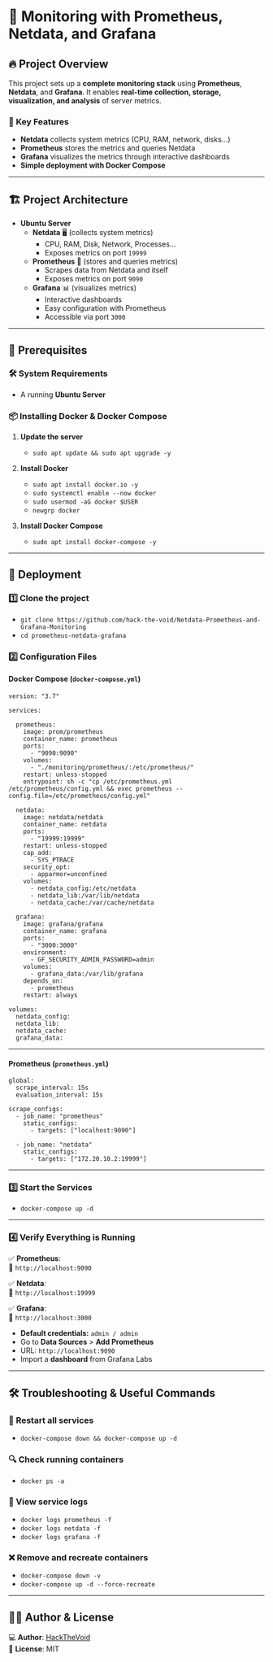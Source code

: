 
# 📌 Monitoring with Prometheus, Netdata, and Grafana  

## 🔥 Project Overview  

This project sets up a **complete monitoring stack** using **Prometheus**, **Netdata**, and **Grafana**. It enables **real-time collection, storage, visualization, and analysis** of server metrics.  

### 🚀 Key Features  

- **Netdata** collects system metrics (CPU, RAM, network, disks...)  
- **Prometheus** stores the metrics and queries Netdata  
- **Grafana** visualizes the metrics through interactive dashboards  
- **Simple deployment with Docker Compose**  

---

## 🏗 Project Architecture  

- **Ubuntu Server**  
  - **Netdata** 🖥 (collects system metrics)  
    - CPU, RAM, Disk, Network, Processes...  
    - Exposes metrics on port `19999`  
  - **Prometheus** 📡 (stores and queries metrics)  
    - Scrapes data from Netdata and itself  
    - Exposes metrics on port `9090`  
  - **Grafana** 📊 (visualizes metrics)  
    - Interactive dashboards  
    - Easy configuration with Prometheus  
    - Accessible via port `3000`  

---

## 📜 Prerequisites  

### 🛠 System Requirements  

- A running **Ubuntu Server** 

### 📦 Installing Docker & Docker Compose  

1. **Update the server**  
   - `sudo apt update && sudo apt upgrade -y`  

2. **Install Docker**  
   - `sudo apt install docker.io -y`  
   - `sudo systemctl enable --now docker`  
   - `sudo usermod -aG docker $USER`  
   - `newgrp docker`  

3. **Install Docker Compose**  
   - `sudo apt install docker-compose -y`  

---

## 🚀 Deployment  

### 1️⃣ Clone the project  

- `git clone https://github.com/hack-the-void/Netdata-Prometheus-and-Grafana-Monitoring`  
- `cd prometheus-netdata-grafana`  

### 2️⃣ Configuration Files  

#### **Docker Compose (`docker-compose.yml`)**  

    version: "3.7"  
    
    services:  
    
      prometheus:  
        image: prom/prometheus  
        container_name: prometheus  
        ports:  
          - "9090:9090"  
        volumes:  
          - "./monitoring/prometheus/:/etc/prometheus/"  
        restart: unless-stopped  
        entrypoint: sh -c "cp /etc/prometheus.yml /etc/prometheus/config.yml && exec prometheus --config.file=/etc/prometheus/config.yml"  
    
      netdata:  
        image: netdata/netdata  
        container_name: netdata  
        ports:  
          - "19999:19999"  
        restart: unless-stopped  
        cap_add:  
          - SYS_PTRACE  
        security_opt:  
          - apparmor=unconfined  
        volumes:  
          - netdata_config:/etc/netdata  
          - netdata_lib:/var/lib/netdata  
          - netdata_cache:/var/cache/netdata  
    
      grafana:  
        image: grafana/grafana  
        container_name: grafana  
        ports:  
          - "3000:3000"  
        environment:  
          - GF_SECURITY_ADMIN_PASSWORD=admin  
        volumes:  
          - grafana_data:/var/lib/grafana  
        depends_on:  
          - prometheus  
        restart: always  
    
    volumes:  
      netdata_config:  
      netdata_lib:  
      netdata_cache:  
      grafana_data:  

---

#### **Prometheus (`prometheus.yml`)**  

    global:  
      scrape_interval: 15s  
      evaluation_interval: 15s  
    
    scrape_configs:  
      - job_name: "prometheus"  
        static_configs:  
          - targets: ["localhost:9090"]  
    
      - job_name: "netdata"  
        static_configs:  
          - targets: ["172.20.10.2:19999"]  

---

### 3️⃣ Start the Services  

- `docker-compose up -d`  

---

### 4️⃣ Verify Everything is Running  

✅ **Prometheus**:  
📍 `http://localhost:9090`  

✅ **Netdata**:  
📍 `http://localhost:19999`  

✅ **Grafana**:  
📍 `http://localhost:3000`  

- **Default credentials:** `admin / admin`  
- Go to **Data Sources** > **Add Prometheus**  
- URL: `http://localhost:9090`  
- Import a **dashboard** from Grafana Labs  

---

## 🛠 Troubleshooting & Useful Commands  

### 🔄 Restart all services  

- `docker-compose down && docker-compose up -d`  

### 🔍 Check running containers  

- `docker ps -a`  

### 📜 View service logs  

- `docker logs prometheus -f`  
- `docker logs netdata -f`  
- `docker logs grafana -f`  

### ❌ Remove and recreate containers  

- `docker-compose down -v`  
- `docker-compose up -d --force-recreate`  

---

## 👨‍💻 Author & License  

💻 **Author**: [HackTheVoid](https://github.com/hack-the-void)  
📌 **License**: MIT  
